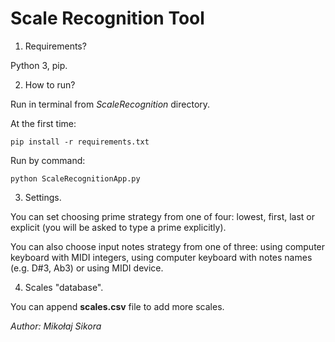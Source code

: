 # Scale Recognition Tool

1. Requirements?

Python 3, pip.

2. How to run?

Run in terminal from *ScaleRecognition* directory.

At the first time:
```
pip install -r requirements.txt
```

Run by command:
```
python ScaleRecognitionApp.py
```

3. Settings.

You can set choosing prime strategy from one of four: 
lowest, first, last or explicit 
(you will be asked to type a prime explicitly).

You can also choose input notes strategy from one of three:
using computer keyboard with MIDI integers, using computer keyboard with 
notes names (e.g. D#3, Ab3) or using MIDI device.

4. Scales "database".

You can append **scales.csv** file to add more scales.

*Author: Mikołaj Sikora*
